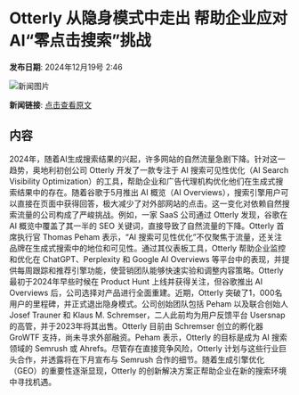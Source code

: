 # Otterly 从隐身模式中走出 帮助企业应对AI“零点击搜索”挑战

**发布日期**: 2024年12月19号 2:46

![新闻图片](https://pic.chinaz.com/picmap/202304231721022231_3.jpg)

**新闻链接**: [点击查看原文](https://www.aibase.com/zh/news/14101)

## 内容

2024年，随着AI生成搜索结果的兴起，许多网站的自然流量急剧下降。针对这一趋势，奥地利初创公司 Otterly 开发了一款专注于 AI 搜索可见性优化（AI Search Visibility Optimization）的工具，帮助企业和广告代理机构优化他们在生成式搜索结果中的存在。随着谷歌于5月推出 AI 概览（AI Overviews），搜索引擎用户可以直接在页面中获得回答，极大减少了对外部网站的点击。这一变化对依赖自然搜索流量的公司构成了严峻挑战。例如，一家 SaaS 公司通过 Otterly 发现，谷歌在 AI 概览中覆盖了其一半的 SEO 关键词，直接导致了自然流量的下降。Otterly 首席执行官 Thomas Peham 表示，“AI 搜索可见性优化”不仅聚焦于流量，还关注品牌在生成式搜索中的地位和可见性。通过其仪表板工具，Otterly 帮助企业监控和优化在 ChatGPT、Perplexity 和 Google AI Overviews 等平台中的表现，并提供每周跟踪和推荐引擎功能，使营销团队能够快速实验和调整内容策略。Otterly 最初于2024年早些时候在 Product Hunt 上线并获得关注，但谷歌推出 AI Overviews 后，公司选择对产品进行全面重建。近期，Otterly 突破了1，000名用户的里程碑，并正式退出隐身模式。公司创始团队包括 Peham 以及联合创始人 Josef Trauner 和 Klaus M. Schremser，二人此前均为用户反馈平台 Usersnap 的高管，并于2023年将其出售。Otterly 目前由 Schremser 创立的孵化器 GroWTF 支持，尚未寻求外部融资。Peham 表示，Otterly 的目标是成为 AI 搜索领域的 Semrush 或 Ahrefs。尽管存在直接竞争风险，Otterly 计划与这些行业巨头合作，并透露将在下月宣布与 Semrush 合作的细节。随着生成引擎优化（GEO）的重要性逐渐显现，Otterly 的创新解决方案正帮助企业在新的搜索环境中寻找机遇。
